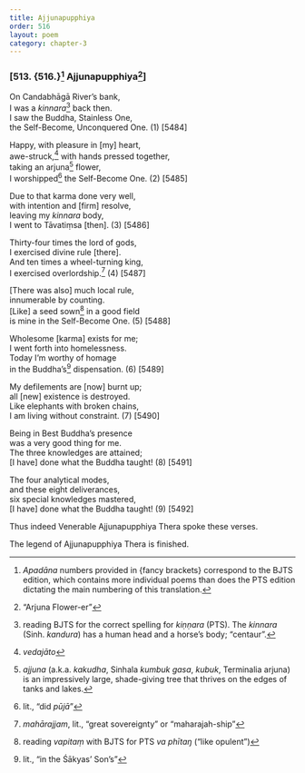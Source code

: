 ```yaml
---
title: Ajjunapupphiya
order: 516
layout: poem
category: chapter-3
---
```


### \[513. {516.}[^1] Ajjunapupphiya[^2]\]

On Candabhāgā River’s bank,  
I was a *kinnara*[^3] back then.  
I saw the Buddha, Stainless One,  
the Self-Become, Unconquered One. (1) \[5484\]

Happy, with pleasure in \[my\] heart,  
awe-struck,[^4] with hands pressed together,  
taking an arjuna[^5] flower,  
I worshipped[^6] the Self-Become One. (2) \[5485\]

Due to that karma done very well,  
with intention and \[firm\] resolve,  
leaving my *kinnara* body,  
I went to Tāvatiṃsa \[then\]. (3) \[5486\]

Thirty-four times the lord of gods,  
I exercised divine rule \[there\].  
And ten times a wheel-turning king,  
I exercised overlordship.[^7] (4) \[5487\]

\[There was also\] much local rule,  
innumerable by counting.  
\[Like\] a seed sown[^8] in a good field  
is mine in the Self-Become One. (5) \[5488\]

Wholesome \[karma\] exists for me;  
I went forth into homelessness.  
Today I’m worthy of homage  
in the Buddha’s[^9] dispensation. (6) \[5489\]

My defilements are \[now\] burnt up;  
all \[new\] existence is destroyed.  
Like elephants with broken chains,  
I am living without constraint. (7) \[5490\]

Being in Best Buddha’s presence  
was a very good thing for me.  
The three knowledges are attained;  
\[I have\] done what the Buddha taught! (8) \[5491\]

The four analytical modes,  
and these eight deliverances,  
six special knowledges mastered,  
\[I have\] done what the Buddha taught! (9) \[5492\]

Thus indeed Venerable Ajjunapupphiya Thera spoke these verses.

The legend of Ajjunapupphiya Thera is finished.

[^1]: *Apadāna* numbers provided in {fancy brackets} correspond to the BJTS edition, which contains more individual poems than does the PTS edition dictating the main numbering of this translation.

[^2]: “Arjuna Flower-er”

[^3]: reading BJTS for the correct spelling for *kiṇṇara* (PTS). The *kinnara* (Sinh. *kandura*) has a human head and a horse’s body; “centaur”.

[^4]: *vedajāto*

[^5]: *ajjuna* (a.k.a. *kakudha*, Sinhala *kumbuk gasa*, *kubuk*, Terminalia arjuna) is an impressively large, shade-giving tree that thrives on the edges of tanks and lakes.

[^6]: lit., “did *pūjā*”

[^7]: *mahārajjam*, lit., “great sovereignty” or “maharajah-ship”

[^8]: reading *vapitaṃ* with BJTS for PTS *va phītaŋ* (“like opulent”)

[^9]: lit., “in the Śākyas’ Son’s”
